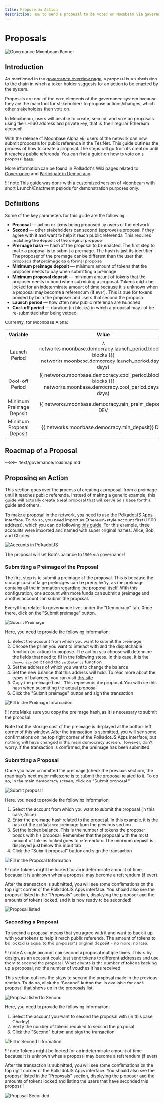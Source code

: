 ```yaml
---
title: Propose an Action
description: How to send a proposal to be voted on Moonbeam via governance features
---
```


# Proposals

![Governance Moonbeam Banner](/images/governance/governance-proposal-banner.png)

## Introduction

As mentioned in the [governance overview page](/governance/overview/#definitions), a proposal is a submission to the chain in which a token holder suggests for an action to be enacted by the system.

Proposals are one of the core elements of the governance system because they are the main tool for stakeholders to propose actions/changes, which other stakeholders then vote on.

In Moonbeam, users will be able to create, second, and vote on proposals using their H160 address and private key, that is, their regular Ethereum account!

With the release of [Moonbase Alpha v6](https://github.com/PureStake/moonbeam/releases/tag/v0.6.0), users of the network can now submit proposals for public referenda in the TestNet. This guide outlines the process of how to create a proposal. The steps will go from its creation until it reaches public referenda. You can find a guide on how to vote on a proposal [here](/governance/voting/).

More information can be found in Polkadot's Wiki pages related to [Governance](https://wiki.polkadot.network/docs/en/learn-governance#council) and [Participate in Democracy](https://wiki.polkadot.network/docs/en/maintain-guides-democracy).

!!! note
    This guide was done with a customized version of Moonbeam with short Launch/Enactment periods for demonstration purposes only.

## Definitions

Some of the key parameters for this guide are the following:

 - **Proposal** — action or items being proposed by users of the network
 - **Second** — other stakeholders can second (approve) a proposal if they agree with it and want to help it reach public referenda. This requires matching the deposit of the original proposer
 - **Preimage hash** — hash of the proposal to be enacted. The first step to make a proposal is to submit a preimage. The hash is just its identifier. The proposer of the preimage can be different than the user that proposes that preimage as a formal proposal
 - **Minimum preimage deposit** — minimum amount of tokens that the proposer needs to pay when submitting a preimage
 - **Minimum proposal deposit** — minimum amount of tokens that the proposer needs to bond when submitting a proposal. Tokens might be locked for an indeterminate amount of time because it is unknown when a proposal may become a referendum (if ever). This is true for tokens bonded by both the proposer and users that second the proposal
 - **Launch period** — how often new public referenda are launched
 - **Cool-off period** — duration (in blocks) in which a proposal may not be re-submitted after being vetoed

Currently, for Moonbase Alpha:

|         Variable         |     |                                                          Value                                                          |
| :----------------------: | :-: | :---------------------------------------------------------------------------------------------------------------------: |
|      Launch Period       |     | {{ networks.moonbase.democracy.launch_period.blocks}} blocks ({{ networks.moonbase.democracy.launch_period.days}} days) |
|     Cool-off Period      |     |   {{ networks.moonbase.democracy.cool_period.blocks}} blocks ({{ networks.moonbase.democracy.cool_period.days}} days)   |
| Minimum Preimage Deposit |     |                                 {{ networks.moonbase.democracy.min_preim_deposit}} DEV                                  |
| Minimum Proposal Deposit |     |                                    {{ networks.moonbase.democracy.min_deposit}} DEV                                     |

## Roadmap of a Proposal

--8<-- 'text/governance/roadmap.md'

## Proposing an Action

This section goes over the process of creating a proposal, from a preimage until it reaches public referenda. Instead of making a generic example, this guide will actually create a real proposal that will serve as a base for this guide and others.

To make a proposal in the network, you need to use the PolkadotJS Apps interface. To do so, you need import an Ethereum-style account first (H160 address), which you can do following [this guide](/integrations/wallets/polkadotjs/#creating-or-importing-an-h160-account). For this example, three accounts were imported and named with super original names: Alice, Bob, and Charley.

![Accounts in PolkadotJS](/images/governance/governance-proposal-1.png)

The proposal will set Bob's balance to `1500` via governance!

### Submitting a Preimage of the Proposal

The first step is to submit a preimage of the proposal. This is because the storage cost of large preimages can be pretty hefty, as the preimage contains all the information regarding the proposal itself. With this configuration, one account with more funds can submit a preimage and another account can submit the proposal.

Everything related to governance lives under the "Democracy" tab. Once there, click on the "Submit preimage" button.

![Submit Preimage](/images/governance/governance-proposal-2.png)

Here, you need to provide the following information:

 1. Select the account from which you want to submit the preimage
 2. Choose the pallet you want to interact with and the dispatchable function (or action) to propose. The action you choose will determine the fields that need to fill in the following steps. In this case, it is the `democracy` pallet and the `setBalance` function
 3. Set the address of which you want to change the balance
 4. Set the new balance that this address will hold. To read more about the types of balances, you can visit [this site](https://wiki.polkadot.network/docs/en/build-protocol-info#free-vs-reserved-vs-locked-vs-vesting-balance)
 5. Copy the preimage hash. This represents the proposal. You will use this hash when submitting the actual proposal
 6. Click the "Submit preimage" button and sign the transaction

![Fill in the Preimage Information](/images/governance/governance-proposal-3.png)

!!! note
    Make sure you copy the preimage hash, as it is necessary to submit the proposal.

Note that the storage cost of the preimage is displayed at the bottom left corner of this window. After the transaction is submitted, you will see some confirmations on the top right corner of the PolkadotJS Apps interface, but nothing will have changed in the main democracy screen. However, don't worry. If the transaction is confirmed, the preimage has been submitted.

### Submitting a Proposal

Once you have committed the preimage (check the previous section), the roadmap's next major milestone is to submit the proposal related to it. To do so, in the main democracy screen, click on "Submit proposal."

![Submit proposal](/images/governance/governance-proposal-4.png)

Here, you need to provide the following information:

 1. Select the account from which you want to submit the proposal (in this case, Alice)
 2. Enter the preimage hash related to the proposal. In this example, it is the hash of the `setBalance` preimage from the previous section
 3. Set the locked balance. This is the number of tokens the proposer bonds with his proposal. Remember that the proposal with the most amount of tokens locked goes to referendum. The minimum deposit is displayed just below this input tab
 4. Click the "Submit proposal" button and sign the transaction

![Fill in the Proposal Information](/images/governance/governance-proposal-5.png)

!!! note
    Tokens might be locked for an indeterminate amount of time because it is unknown when a proposal may become a referendum (if ever).

After the transaction is submitted, you will see some confirmations on the top right corner of the PolkadotJS Apps interface. You should also see the proposal listed in the "Proposals" section, displaying the proposer and the amounts of tokens locked, and it is now ready to be seconded!

![Proposal listed](/images/governance/governance-proposal-6.png)

### Seconding a Proposal

To second a proposal means that you agree with it and want to back it up with your tokens to help it reach public referenda. The amount of tokens to be locked is equal to the proposer's original deposit - no more, no less.

!!! note
    A single account can second a proposal multiple times. This is by design, as an account could just send tokens to different addresses and use them to second the proposal. What counts is the number of tokens backing up a proposal, not the number of vouches it has received.

This section outlines the steps to second the proposal made in the previous section. To do so, click the "Second" button that is available for each proposal that shows up in the proposals list.

![Proposal listed to Second](/images/governance/governance-proposal-7.png)

Here, you need to provide the following information:

 1. Select the account you want to second the proposal with (in this case, Charley)
 2. Verify the number of tokens required to second the proposal
 3. Click the "Second" button and sign the transaction

![Fill in Second Information](/images/governance/governance-proposal-8.png)

!!! note
    Tokens might be locked for an indeterminate amount of time because it is unknown when a proposal may become a referendum (if ever)

After the transaction is submitted, you will see some confirmations on the top right corner of the PolkadotJS Apps interface. You should also see the proposal listed in the "Proposals" section, displaying the proposer and the amounts of tokens locked and listing the users that have seconded this proposal!

![Proposal Seconded](/images/governance/governance-proposal-9.png)


